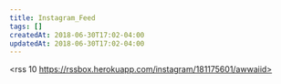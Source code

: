 ```yaml
---
title: Instagram_Feed
tags: []
createdAt: 2018-06-30T17:02-04:00
updatedAt: 2018-06-30T17:02-04:00
---
```


<rss 10 https://rssbox.herokuapp.com/instagram/181175601/awwaiid>

